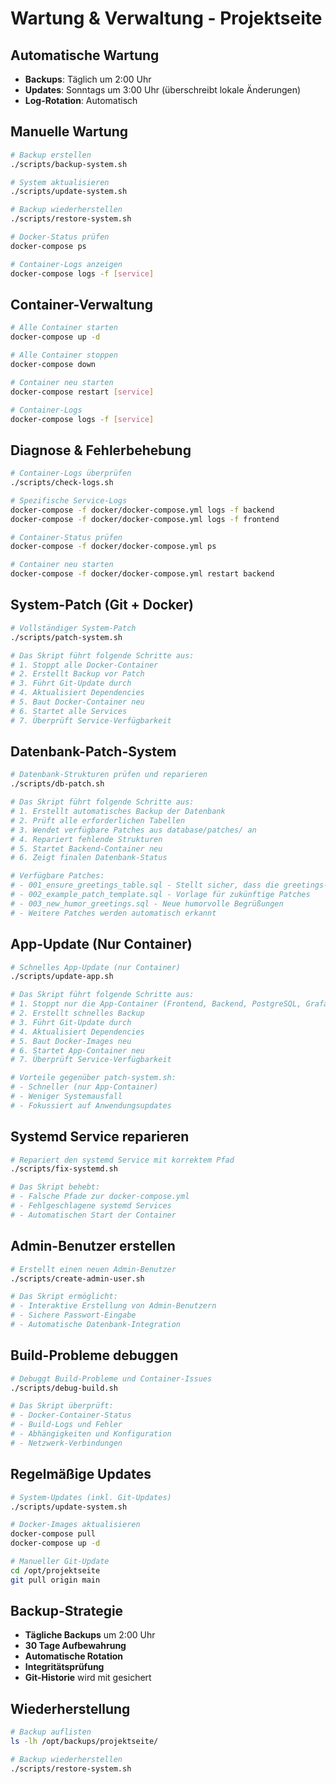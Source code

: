 # Wartung & Verwaltung - Projektseite

## Automatische Wartung
- **Backups**: Täglich um 2:00 Uhr
- **Updates**: Sonntags um 3:00 Uhr (überschreibt lokale Änderungen)
- **Log-Rotation**: Automatisch

## Manuelle Wartung
```bash
# Backup erstellen
./scripts/backup-system.sh

# System aktualisieren
./scripts/update-system.sh

# Backup wiederherstellen
./scripts/restore-system.sh

# Docker-Status prüfen
docker-compose ps

# Container-Logs anzeigen
docker-compose logs -f [service]
```

## Container-Verwaltung
```bash
# Alle Container starten
docker-compose up -d

# Alle Container stoppen
docker-compose down

# Container neu starten
docker-compose restart [service]

# Container-Logs
docker-compose logs -f [service]
```

## Diagnose & Fehlerbehebung
```bash
# Container-Logs überprüfen
./scripts/check-logs.sh

# Spezifische Service-Logs
docker-compose -f docker/docker-compose.yml logs -f backend
docker-compose -f docker/docker-compose.yml logs -f frontend

# Container-Status prüfen
docker-compose -f docker/docker-compose.yml ps

# Container neu starten
docker-compose -f docker/docker-compose.yml restart backend
```

## System-Patch (Git + Docker)
```bash
# Vollständiger System-Patch
./scripts/patch-system.sh

# Das Skript führt folgende Schritte aus:
# 1. Stoppt alle Docker-Container
# 2. Erstellt Backup vor Patch
# 3. Führt Git-Update durch
# 4. Aktualisiert Dependencies
# 5. Baut Docker-Container neu
# 6. Startet alle Services
# 7. Überprüft Service-Verfügbarkeit
```

## Datenbank-Patch-System
```bash
# Datenbank-Strukturen prüfen und reparieren
./scripts/db-patch.sh

# Das Skript führt folgende Schritte aus:
# 1. Erstellt automatisches Backup der Datenbank
# 2. Prüft alle erforderlichen Tabellen
# 3. Wendet verfügbare Patches aus database/patches/ an
# 4. Repariert fehlende Strukturen
# 5. Startet Backend-Container neu
# 6. Zeigt finalen Datenbank-Status

# Verfügbare Patches:
# - 001_ensure_greetings_table.sql - Stellt sicher, dass die greetings-Tabelle existiert
# - 002_example_patch_template.sql - Vorlage für zukünftige Patches
# - 003_new_humor_greetings.sql - Neue humorvolle Begrüßungen
# - Weitere Patches werden automatisch erkannt
```

## App-Update (Nur Container)
```bash
# Schnelles App-Update (nur Container)
./scripts/update-app.sh

# Das Skript führt folgende Schritte aus:
# 1. Stoppt nur die App-Container (Frontend, Backend, PostgreSQL, Grafana)
# 2. Erstellt schnelles Backup
# 3. Führt Git-Update durch
# 4. Aktualisiert Dependencies
# 5. Baut Docker-Images neu
# 6. Startet App-Container neu
# 7. Überprüft Service-Verfügbarkeit

# Vorteile gegenüber patch-system.sh:
# - Schneller (nur App-Container)
# - Weniger Systemausfall
# - Fokussiert auf Anwendungsupdates
```

## Systemd Service reparieren
```bash
# Repariert den systemd Service mit korrektem Pfad
./scripts/fix-systemd.sh

# Das Skript behebt:
# - Falsche Pfade zur docker-compose.yml
# - Fehlgeschlagene systemd Services
# - Automatischen Start der Container
```

## Admin-Benutzer erstellen
```bash
# Erstellt einen neuen Admin-Benutzer
./scripts/create-admin-user.sh

# Das Skript ermöglicht:
# - Interaktive Erstellung von Admin-Benutzern
# - Sichere Passwort-Eingabe
# - Automatische Datenbank-Integration
```

## Build-Probleme debuggen
```bash
# Debuggt Build-Probleme und Container-Issues
./scripts/debug-build.sh

# Das Skript überprüft:
# - Docker-Container-Status
# - Build-Logs und Fehler
# - Abhängigkeiten und Konfiguration
# - Netzwerk-Verbindungen
```

## Regelmäßige Updates
```bash
# System-Updates (inkl. Git-Updates)
./scripts/update-system.sh

# Docker-Images aktualisieren
docker-compose pull
docker-compose up -d

# Manueller Git-Update
cd /opt/projektseite
git pull origin main
```

## Backup-Strategie
- **Tägliche Backups** um 2:00 Uhr
- **30 Tage Aufbewahrung**
- **Automatische Rotation**
- **Integritätsprüfung**
- **Git-Historie** wird mit gesichert

## Wiederherstellung
```bash
# Backup auflisten
ls -lh /opt/backups/projektseite/

# Backup wiederherstellen
./scripts/restore-system.sh
```
